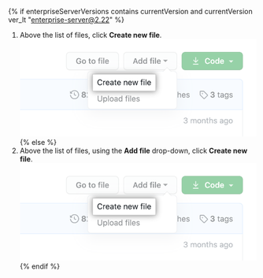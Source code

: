 {% if enterpriseServerVersions contains currentVersion and currentVersion ver_lt "enterprise-server@2.22" %}
1. Above the list of files, click **Create new file**.
  !["Create new file" button](/assets/images/help/repository/create_new_file.png)
{% else %}
1. Above the list of files, using the **Add file** drop-down, click **Create new file**.
  !["Create new file" in the "Add file" dropdown](/assets/images/help/repository/create_new_file.png)
{% endif %}

